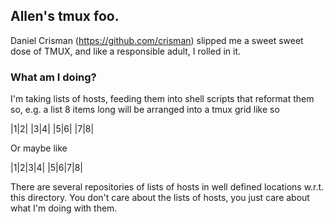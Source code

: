 

## Allen's tmux foo.


Daniel Crisman (https://github.com/crisman) slipped me a sweet sweet
dose of TMUX, and like a responsible adult, I rolled in it.



### What am I doing?

I'm taking lists of hosts, feeding them into shell scripts that
reformat them so, e.g. a list 8 items long will be arranged into a
tmux grid like so


|1|2|
|3|4|
|5|6|
|7|8|


Or maybe like

|1|2|3|4|
|5|6|7|8|


There are several repositories of lists of hosts in well defined
locations w.r.t. this directory.  You don't care about the lists of
hosts, you just care about what I'm doing with them.
